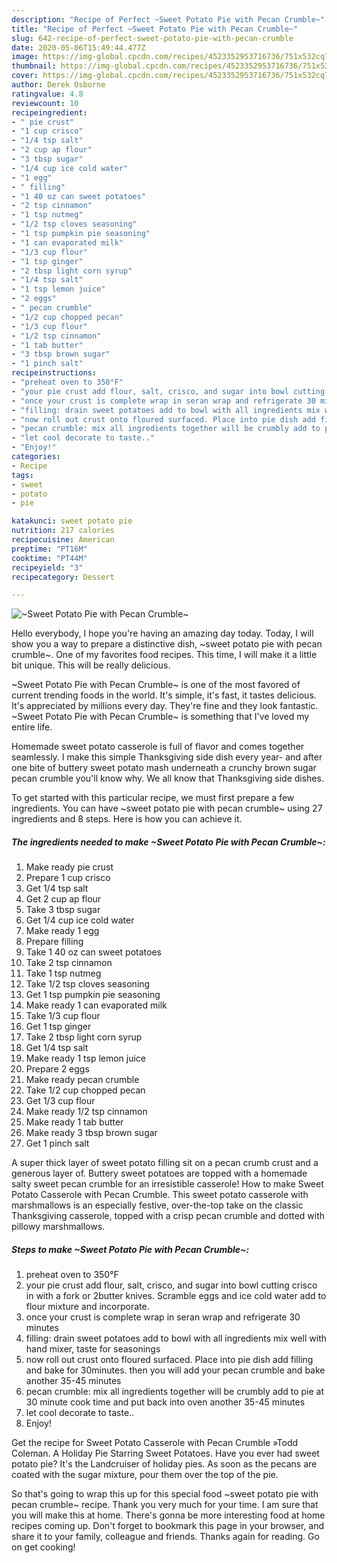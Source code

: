 ```yaml
---
description: "Recipe of Perfect ~Sweet Potato Pie with Pecan Crumble~"
title: "Recipe of Perfect ~Sweet Potato Pie with Pecan Crumble~"
slug: 642-recipe-of-perfect-sweet-potato-pie-with-pecan-crumble
date: 2020-05-06T15:49:44.477Z
image: https://img-global.cpcdn.com/recipes/4523352953716736/751x532cq70/sweet-potato-pie-with-pecan-crumble-recipe-main-photo.jpg
thumbnail: https://img-global.cpcdn.com/recipes/4523352953716736/751x532cq70/sweet-potato-pie-with-pecan-crumble-recipe-main-photo.jpg
cover: https://img-global.cpcdn.com/recipes/4523352953716736/751x532cq70/sweet-potato-pie-with-pecan-crumble-recipe-main-photo.jpg
author: Derek Osborne
ratingvalue: 4.8
reviewcount: 10
recipeingredient:
- " pie crust"
- "1 cup crisco"
- "1/4 tsp salt"
- "2 cup ap flour"
- "3 tbsp sugar"
- "1/4 cup ice cold water"
- "1 egg"
- " filling"
- "1 40 oz can sweet potatoes"
- "2 tsp cinnamon"
- "1 tsp nutmeg"
- "1/2 tsp cloves seasoning"
- "1 tsp pumpkin pie seasoning"
- "1 can evaporated milk"
- "1/3 cup flour"
- "1 tsp ginger"
- "2 tbsp light corn syrup"
- "1/4 tsp salt"
- "1 tsp lemon juice"
- "2 eggs"
- " pecan crumble"
- "1/2 cup chopped pecan"
- "1/3 cup flour"
- "1/2 tsp cinnamon"
- "1 tab butter"
- "3 tbsp brown sugar"
- "1 pinch salt"
recipeinstructions:
- "preheat oven to 350°F"
- "your pie crust add flour, salt, crisco, and sugar into bowl cutting crisco in with a fork or 2butter knives. Scramble eggs and ice cold water add to flour mixture and incorporate."
- "once your crust is complete wrap in seran wrap and refrigerate 30 minutes"
- "filling: drain sweet potatoes add to bowl with all ingredients mix well with hand mixer, taste for seasonings"
- "now roll out crust onto floured surfaced. Place into pie dish add filling and bake for 30minutes. then you will  add your pecan crumble and bake another 35-45 minutes"
- "pecan crumble: mix all ingredients together will be crumbly add to pie at 30 minute cook time and put back into oven another 35-45 minutes"
- "let cool decorate to taste.."
- "Enjoy!"
categories:
- Recipe
tags:
- sweet
- potato
- pie

katakunci: sweet potato pie 
nutrition: 217 calories
recipecuisine: American
preptime: "PT16M"
cooktime: "PT44M"
recipeyield: "3"
recipecategory: Dessert

---
```



![~Sweet Potato Pie with Pecan Crumble~](https://img-global.cpcdn.com/recipes/4523352953716736/751x532cq70/sweet-potato-pie-with-pecan-crumble-recipe-main-photo.jpg)

Hello everybody, I hope you're having an amazing day today. Today, I will show you a way to prepare a distinctive dish, ~sweet potato pie with pecan crumble~. One of my favorites food recipes. This time, I will make it a little bit unique. This will be really delicious.

~Sweet Potato Pie with Pecan Crumble~ is one of the most favored of current trending foods in the world. It's simple, it's fast, it tastes delicious. It's appreciated by millions every day. They're fine and they look fantastic. ~Sweet Potato Pie with Pecan Crumble~ is something that I've loved my entire life.

Homemade sweet potato casserole is full of flavor and comes together seamlessly. I make this simple Thanksgiving side dish every year- and after one bite of buttery sweet potato mash underneath a crunchy brown sugar pecan crumble you&#39;ll know why. We all know that Thanksgiving side dishes.


To get started with this particular recipe, we must first prepare a few ingredients. You can have ~sweet potato pie with pecan crumble~ using 27 ingredients and 8 steps. Here is how you can achieve it.

<!--inarticleads1-->

##### The ingredients needed to make ~Sweet Potato Pie with Pecan Crumble~:

1. Make ready  pie crust
1. Prepare 1 cup crisco
1. Get 1/4 tsp salt
1. Get 2 cup ap flour
1. Take 3 tbsp sugar
1. Get 1/4 cup ice cold water
1. Make ready 1 egg
1. Prepare  filling
1. Take 1 40 oz can sweet potatoes
1. Take 2 tsp cinnamon
1. Take 1 tsp nutmeg
1. Take 1/2 tsp cloves seasoning
1. Get 1 tsp pumpkin pie seasoning
1. Make ready 1 can evaporated milk
1. Take 1/3 cup flour
1. Get 1 tsp ginger
1. Take 2 tbsp light corn syrup
1. Get 1/4 tsp salt
1. Make ready 1 tsp lemon juice
1. Prepare 2 eggs
1. Make ready  pecan crumble
1. Take 1/2 cup chopped pecan
1. Get 1/3 cup flour
1. Make ready 1/2 tsp cinnamon
1. Make ready 1 tab butter
1. Make ready 3 tbsp brown sugar
1. Get 1 pinch salt


A super thick layer of sweet potato filling sit on a pecan crumb crust and a generous layer of. Buttery sweet potatoes are topped with a homemade salty sweet pecan crumble for an irresistible casserole! How to make Sweet Potato Casserole with Pecan Crumble. This sweet potato casserole with marshmallows is an especially festive, over-the-top take on the classic Thanksgiving casserole, topped with a crisp pecan crumble and dotted with pillowy marshmallows. 

<!--inarticleads2-->

##### Steps to make ~Sweet Potato Pie with Pecan Crumble~:

1. preheat oven to 350°F
1. your pie crust add flour, salt, crisco, and sugar into bowl cutting crisco in with a fork or 2butter knives. Scramble eggs and ice cold water add to flour mixture and incorporate.
1. once your crust is complete wrap in seran wrap and refrigerate 30 minutes
1. filling: drain sweet potatoes add to bowl with all ingredients mix well with hand mixer, taste for seasonings
1. now roll out crust onto floured surfaced. Place into pie dish add filling and bake for 30minutes. then you will  add your pecan crumble and bake another 35-45 minutes
1. pecan crumble: mix all ingredients together will be crumbly add to pie at 30 minute cook time and put back into oven another 35-45 minutes
1. let cool decorate to taste..
1. Enjoy!


Get the recipe for Sweet Potato Casserole with Pecan Crumble »Todd Coleman. A Holiday Pie Starring Sweet Potatoes. Have you ever had sweet potato pie? It&#39;s the Landcruiser of holiday pies. As soon as the pecans are coated with the sugar mixture, pour them over the top of the pie. 

So that's going to wrap this up for this special food ~sweet potato pie with pecan crumble~ recipe. Thank you very much for your time. I am sure that you will make this at home. There's gonna be more interesting food at home recipes coming up. Don't forget to bookmark this page in your browser, and share it to your family, colleague and friends. Thanks again for reading. Go on get cooking!
